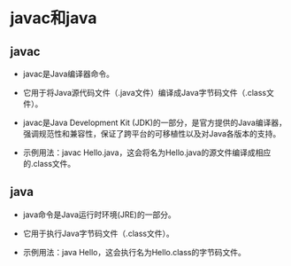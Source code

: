 # javac和java

## javac

- javac是Java编译器命令。

- 它用于将Java源代码文件（.java文件）编译成Java字节码文件（.class文件）。

- javac是Java Development Kit (JDK)的一部分，是官方提供的Java编译器，强调规范性和兼容性，保证了跨平台的可移植性以及对Java各版本的支持。

- 示例用法：javac Hello.java，这会将名为Hello.java的源文件编译成相应的.class文件。

## java

- java命令是Java运行时环境(JRE)的一部分。

- 它用于执行Java字节码文件（.class文件）。

- 示例用法：java Hello，这会执行名为Hello.class的字节码文件。
